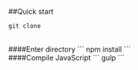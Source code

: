 ##Quick start
<br>
```
git clone 
```

<br>	
####Enter directory
```
npm install
```
<br>
####Compile JavaScript
```
gulp
```